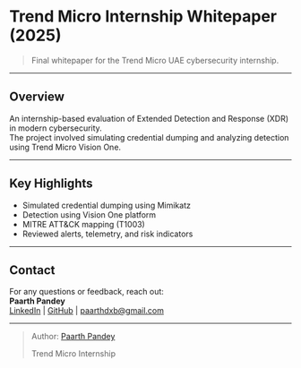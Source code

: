 # Trend Micro Internship Whitepaper (2025)

> Final whitepaper for the Trend Micro UAE cybersecurity internship.

---

## Overview

An internship-based evaluation of Extended Detection and Response (XDR) in modern cybersecurity.  
The project involved simulating credential dumping and analyzing detection using Trend Micro Vision One.

---

## Key Highlights

- Simulated credential dumping using Mimikatz  
- Detection using Vision One platform  
- MITRE ATT&CK mapping (T1003)  
- Reviewed alerts, telemetry, and risk indicators  

---

## Contact

For any questions or feedback, reach out:  
**Paarth Pandey**  
[LinkedIn](https://www.linkedin.com/in/paarth-pandey-13779529b/) | [GitHub](https://github.com/paarthpandey10) | paarthdxb@gmail.com

---

> Author: [Paarth Pandey](https://github.com/paarthpandey10)  
>  
> Trend Micro Internship
